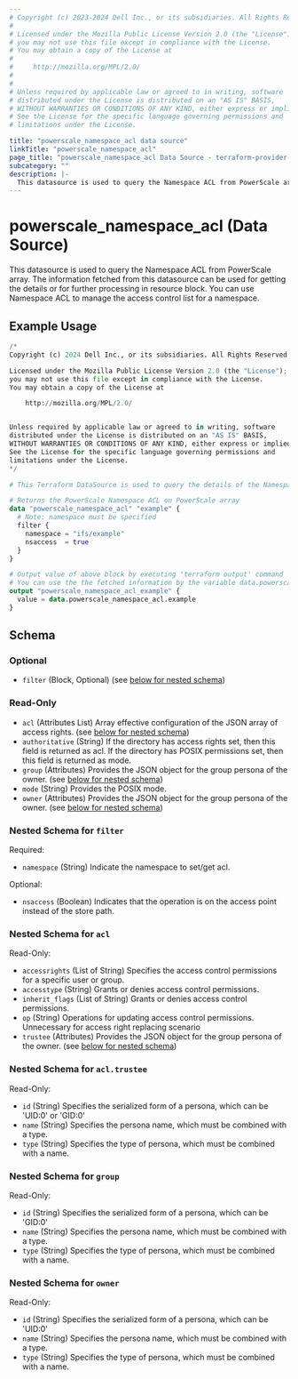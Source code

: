 ```yaml
---
# Copyright (c) 2023-2024 Dell Inc., or its subsidiaries. All Rights Reserved.
#
# Licensed under the Mozilla Public License Version 2.0 (the "License");
# you may not use this file except in compliance with the License.
# You may obtain a copy of the License at
#
#     http://mozilla.org/MPL/2.0/
#
#
# Unless required by applicable law or agreed to in writing, software
# distributed under the License is distributed on an "AS IS" BASIS,
# WITHOUT WARRANTIES OR CONDITIONS OF ANY KIND, either express or implied.
# See the License for the specific language governing permissions and
# limitations under the License.

title: "powerscale_namespace_acl data source"
linkTitle: "powerscale_namespace_acl"
page_title: "powerscale_namespace_acl Data Source - terraform-provider-powerscale"
subcategory: ""
description: |-
  This datasource is used to query the Namespace ACL from PowerScale array. The information fetched from this datasource can be used for getting the details or for further processing in resource block. You can use Namespace ACL to manage the access control list for a namespace.
---
```


# powerscale_namespace_acl (Data Source)

This datasource is used to query the Namespace ACL from PowerScale array. The information fetched from this datasource can be used for getting the details or for further processing in resource block. You can use Namespace ACL to manage the access control list for a namespace.

## Example Usage

```terraform
/*
Copyright (c) 2024 Dell Inc., or its subsidiaries. All Rights Reserved.

Licensed under the Mozilla Public License Version 2.0 (the "License");
you may not use this file except in compliance with the License.
You may obtain a copy of the License at

    http://mozilla.org/MPL/2.0/


Unless required by applicable law or agreed to in writing, software
distributed under the License is distributed on an "AS IS" BASIS,
WITHOUT WARRANTIES OR CONDITIONS OF ANY KIND, either express or implied.
See the License for the specific language governing permissions and
limitations under the License.
*/

# This Terraform DataSource is used to query the details of the Namespace ACL from PowerScale array.

# Returns the PowerScale Namespace ACL on PowerScale array
data "powerscale_namespace_acl" "example" {
  # Note: namespace must be specified
  filter {
    namespace = "ifs/example"
    nsaccess  = true
  }
}

# Output value of above block by executing 'terraform output' command
# You can use the the fetched information by the variable data.powerscale_namespace_acl.example
output "powerscale_namespace_acl_example" {
  value = data.powerscale_namespace_acl.example
}
```

<!-- schema generated by tfplugindocs -->
## Schema

### Optional

- `filter` (Block, Optional) (see [below for nested schema](#nestedblock--filter))

### Read-Only

- `acl` (Attributes List) Array effective configuration of the JSON array of access rights. (see [below for nested schema](#nestedatt--acl))
- `authoritative` (String) If the directory has access rights set, then this field is returned as acl. If the directory has POSIX permissions set, then this field is returned as mode.
- `group` (Attributes) Provides the JSON object for the group persona of the owner. (see [below for nested schema](#nestedatt--group))
- `mode` (String) Provides the POSIX mode.
- `owner` (Attributes) Provides the JSON object for the group persona of the owner. (see [below for nested schema](#nestedatt--owner))

<a id="nestedblock--filter"></a>
### Nested Schema for `filter`

Required:

- `namespace` (String) Indicate the namespace to set/get acl.

Optional:

- `nsaccess` (Boolean) Indicates that the operation is on the access point instead of the store path.


<a id="nestedatt--acl"></a>
### Nested Schema for `acl`

Read-Only:

- `accessrights` (List of String) Specifies the access control permissions for a specific user or group.
- `accesstype` (String) Grants or denies access control permissions.
- `inherit_flags` (List of String) Grants or denies access control permissions.
- `op` (String) Operations for updating access control permissions. Unnecessary for access right replacing scenario
- `trustee` (Attributes) Provides the JSON object for the group persona of the owner. (see [below for nested schema](#nestedatt--acl--trustee))

<a id="nestedatt--acl--trustee"></a>
### Nested Schema for `acl.trustee`

Read-Only:

- `id` (String) Specifies the serialized form of a persona, which can be 'UID:0' or 'GID:0'
- `name` (String) Specifies the persona name, which must be combined with a type.
- `type` (String) Specifies the type of persona, which must be combined with a name.



<a id="nestedatt--group"></a>
### Nested Schema for `group`

Read-Only:

- `id` (String) Specifies the serialized form of a persona, which can be 'GID:0'
- `name` (String) Specifies the persona name, which must be combined with a type.
- `type` (String) Specifies the type of persona, which must be combined with a name.


<a id="nestedatt--owner"></a>
### Nested Schema for `owner`

Read-Only:

- `id` (String) Specifies the serialized form of a persona, which can be 'UID:0'
- `name` (String) Specifies the persona name, which must be combined with a type.
- `type` (String) Specifies the type of persona, which must be combined with a name.